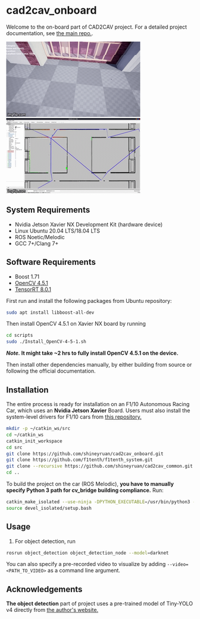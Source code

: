 # cad2cav_onboard
Welcome to the on-board part of CAD2CAV project. For a detailed project documentation, see [the main repo.](https://github.com/mlab-upenn/ISP2021-cad2cav).

![](docs/img/unreal.gif)
![](docs/img/automapper.gif)

## System Requirements
- Nvidia Jetson Xavier NX Development Kit (hardware device)
- Linux Ubuntu 20.04 LTS/18.04 LTS
- ROS Noetic/Melodic
- GCC 7+/Clang 7+

## Software Requirements
- Boost 1.71
- [OpenCV 4.5.1](https://github.com/opencv/opencv/tree/4.5.1)
- [TensorRT 8.0.1](https://developer.nvidia.com/tensorrt-getting-started)

First run and install the following packages from Ubuntu repository:
```bash
sudo apt install libboost-all-dev
```
Then install OpenCV 4.5.1 on Xavier NX board by running
```bash
cd scripts
sudo ./Install_OpenCV-4-5-1.sh
```
***Note.* It might take ~2 hrs to fully install OpenCV 4.5.1 on the device.**

Then install other dependencies manually, by either building from source or following the official documentation.
## Installation
The entire process is ready for installation on an F1/10 Autonomous Racing Car, which uses an **Nvidia Jetson Xavier** Board. Users must also install the system-level drivers for F1/10 cars from [this repository.](https://github.com/f1tenth/f1tenth_system.git)

```bash
mkdir -p ~/catkin_ws/src
cd ~/catkin_ws
catkin_init_workspace
cd src
git clone https://github.com/shineyruan/cad2cav_onboard.git
git clone https://github.com/f1tenth/f1tenth_system.git
git clone --recursive https://github.com/shineyruan/cad2cav_common.git
cd ..
```

To build the project on the car (ROS Melodic), **you have to manually specify Python 3 path for cv_bridge building compliance.** Run:
```bash
catkin_make_isolated --use-ninja -DPYTHON_EXECUTABLE=/usr/bin/python3 -DPYTHON_INCLUDE_DIR=/usr/include/python3.6m -DPYTHON_LIBRARY=/usr/lib/aarch64-linux-gnu/libpython3.6m.so
source devel_isolated/setup.bash
```

## Usage
1. For object detection, run

```bash
rosrun object_detection object_detection_node --model=darknet
```
You can also specify a pre-recorded video to visualize by adding `--video=<PATH_TO_VIDEO>` as a command line argument.

## Acknowledgements
**The object detection** part of project uses a pre-trained model of Tiny-YOLO v4 directly from [the author's website.](https://github.com/AlexeyAB/darknet)
